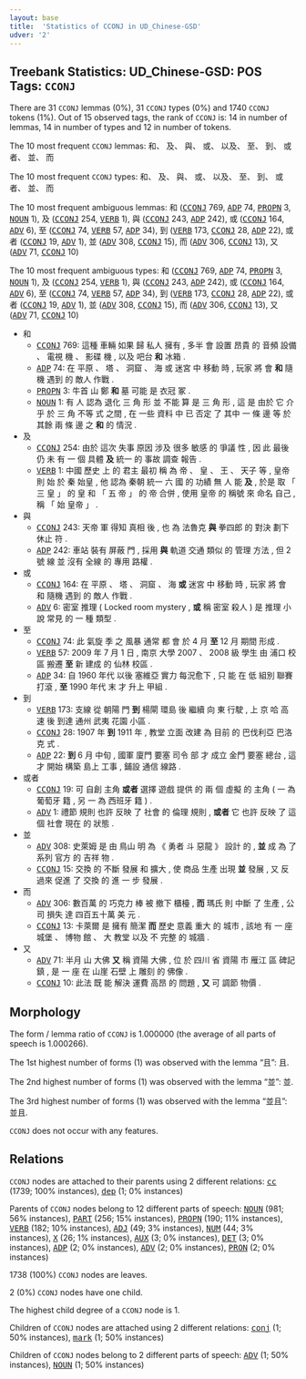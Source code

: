 ```yaml
---
layout: base
title:  'Statistics of CCONJ in UD_Chinese-GSD'
udver: '2'
---
```


## Treebank Statistics: UD_Chinese-GSD: POS Tags: `CCONJ`

There are 31 `CCONJ` lemmas (0%), 31 `CCONJ` types (0%) and 1740 `CCONJ` tokens (1%).
Out of 15 observed tags, the rank of `CCONJ` is: 14 in number of lemmas, 14 in number of types and 12 in number of tokens.

The 10 most frequent `CCONJ` lemmas: 和、 及、 與、 或、 以及、 至、 到、 或者、 並、 而

The 10 most frequent `CCONJ` types:  和、 及、 與、 或、 以及、 至、 到、 或者、 並、 而

The 10 most frequent ambiguous lemmas: 和 (<tt><a href="zh_gsd-pos-CCONJ.html">CCONJ</a></tt> 769, <tt><a href="zh_gsd-pos-ADP.html">ADP</a></tt> 74, <tt><a href="zh_gsd-pos-PROPN.html">PROPN</a></tt> 3, <tt><a href="zh_gsd-pos-NOUN.html">NOUN</a></tt> 1), 及 (<tt><a href="zh_gsd-pos-CCONJ.html">CCONJ</a></tt> 254, <tt><a href="zh_gsd-pos-VERB.html">VERB</a></tt> 1), 與 (<tt><a href="zh_gsd-pos-CCONJ.html">CCONJ</a></tt> 243, <tt><a href="zh_gsd-pos-ADP.html">ADP</a></tt> 242), 或 (<tt><a href="zh_gsd-pos-CCONJ.html">CCONJ</a></tt> 164, <tt><a href="zh_gsd-pos-ADV.html">ADV</a></tt> 6), 至 (<tt><a href="zh_gsd-pos-CCONJ.html">CCONJ</a></tt> 74, <tt><a href="zh_gsd-pos-VERB.html">VERB</a></tt> 57, <tt><a href="zh_gsd-pos-ADP.html">ADP</a></tt> 34), 到 (<tt><a href="zh_gsd-pos-VERB.html">VERB</a></tt> 173, <tt><a href="zh_gsd-pos-CCONJ.html">CCONJ</a></tt> 28, <tt><a href="zh_gsd-pos-ADP.html">ADP</a></tt> 22), 或者 (<tt><a href="zh_gsd-pos-CCONJ.html">CCONJ</a></tt> 19, <tt><a href="zh_gsd-pos-ADV.html">ADV</a></tt> 1), 並 (<tt><a href="zh_gsd-pos-ADV.html">ADV</a></tt> 308, <tt><a href="zh_gsd-pos-CCONJ.html">CCONJ</a></tt> 15), 而 (<tt><a href="zh_gsd-pos-ADV.html">ADV</a></tt> 306, <tt><a href="zh_gsd-pos-CCONJ.html">CCONJ</a></tt> 13), 又 (<tt><a href="zh_gsd-pos-ADV.html">ADV</a></tt> 71, <tt><a href="zh_gsd-pos-CCONJ.html">CCONJ</a></tt> 10)

The 10 most frequent ambiguous types:  和 (<tt><a href="zh_gsd-pos-CCONJ.html">CCONJ</a></tt> 769, <tt><a href="zh_gsd-pos-ADP.html">ADP</a></tt> 74, <tt><a href="zh_gsd-pos-PROPN.html">PROPN</a></tt> 3, <tt><a href="zh_gsd-pos-NOUN.html">NOUN</a></tt> 1), 及 (<tt><a href="zh_gsd-pos-CCONJ.html">CCONJ</a></tt> 254, <tt><a href="zh_gsd-pos-VERB.html">VERB</a></tt> 1), 與 (<tt><a href="zh_gsd-pos-CCONJ.html">CCONJ</a></tt> 243, <tt><a href="zh_gsd-pos-ADP.html">ADP</a></tt> 242), 或 (<tt><a href="zh_gsd-pos-CCONJ.html">CCONJ</a></tt> 164, <tt><a href="zh_gsd-pos-ADV.html">ADV</a></tt> 6), 至 (<tt><a href="zh_gsd-pos-CCONJ.html">CCONJ</a></tt> 74, <tt><a href="zh_gsd-pos-VERB.html">VERB</a></tt> 57, <tt><a href="zh_gsd-pos-ADP.html">ADP</a></tt> 34), 到 (<tt><a href="zh_gsd-pos-VERB.html">VERB</a></tt> 173, <tt><a href="zh_gsd-pos-CCONJ.html">CCONJ</a></tt> 28, <tt><a href="zh_gsd-pos-ADP.html">ADP</a></tt> 22), 或者 (<tt><a href="zh_gsd-pos-CCONJ.html">CCONJ</a></tt> 19, <tt><a href="zh_gsd-pos-ADV.html">ADV</a></tt> 1), 並 (<tt><a href="zh_gsd-pos-ADV.html">ADV</a></tt> 308, <tt><a href="zh_gsd-pos-CCONJ.html">CCONJ</a></tt> 15), 而 (<tt><a href="zh_gsd-pos-ADV.html">ADV</a></tt> 306, <tt><a href="zh_gsd-pos-CCONJ.html">CCONJ</a></tt> 13), 又 (<tt><a href="zh_gsd-pos-ADV.html">ADV</a></tt> 71, <tt><a href="zh_gsd-pos-CCONJ.html">CCONJ</a></tt> 10)


* 和
  * <tt><a href="zh_gsd-pos-CCONJ.html">CCONJ</a></tt> 769: 這種 車輛 如果 歸 私人 擁有 , 多半 會 設置 昂貴 的 音頻 設備 、 電視 機 、 影碟 機 , 以及 吧台 <b>和</b> 冰箱 .
  * <tt><a href="zh_gsd-pos-ADP.html">ADP</a></tt> 74: 在 平原 、 塔 、 洞窟 、 海 或 迷宮 中 移動 時 , 玩家 將 會 <b>和</b> 隨機 遇到 的 敵人 作戰 .
  * <tt><a href="zh_gsd-pos-PROPN.html">PROPN</a></tt> 3: 牛首 山 鄭 <b>和</b> 墓 可能 是 衣冠 冢 .
  * <tt><a href="zh_gsd-pos-NOUN.html">NOUN</a></tt> 1: 有 人 認為 退化 三 角 形 並 不能 算 是 三 角 形 , 這 是 由於 它 介乎 於 三 角 不等 式 之間 , 在 一些 資料 中 已 否定 了 其中 一 條 邊 等 於 其餘 兩 條 邊 之 <b>和</b> 的 情況 .
* 及
  * <tt><a href="zh_gsd-pos-CCONJ.html">CCONJ</a></tt> 254: 由於 這次 失事 原因 涉及 很多 敏感 的 爭議 性 , 因 此 最後 仍 未 有 一 個 具體 <b>及</b> 統一 的 事故 調查 報告 .
  * <tt><a href="zh_gsd-pos-VERB.html">VERB</a></tt> 1: 中國 歷史 上 的 君主 最初 稱 為 帝 、 皇 、 王 、 天子 等 , 皇帝 則 始 於 秦 始皇 , 他 認為 秦朝 統一 六 國 的 功績 無 人 能 <b>及</b> , 於是 取 「 三 皇 」 的 皇 和 「 五 帝 」 的 帝 合併 , 使用 皇帝 的 稱號 來 命名 自己 , 稱 「 始 皇帝 」 .
* 與
  * <tt><a href="zh_gsd-pos-CCONJ.html">CCONJ</a></tt> 243: 天帝 軍 得知 真相 後 , 也 為 法魯克 <b>與</b> 拳四郎 的 對決 劃下 休止 符 .
  * <tt><a href="zh_gsd-pos-ADP.html">ADP</a></tt> 242: 車站 裝有 屏蔽 門 , 採用 <b>與</b> 軌道 交通 類似 的 管理 方法 , 但 2 號 線 並 沒有 全線 的 專用 路權 .
* 或
  * <tt><a href="zh_gsd-pos-CCONJ.html">CCONJ</a></tt> 164: 在 平原 、 塔 、 洞窟 、 海 <b>或</b> 迷宮 中 移動 時 , 玩家 將 會 和 隨機 遇到 的 敵人 作戰 .
  * <tt><a href="zh_gsd-pos-ADV.html">ADV</a></tt> 6: 密室 推理 ( Locked room mystery , <b>或</b> 稱 密室 殺人 ) 是 推理 小說 常見 的 一 種 類型 .
* 至
  * <tt><a href="zh_gsd-pos-CCONJ.html">CCONJ</a></tt> 74: 此 氣旋 季 之 風暴 通常 都 會 於 4 月 <b>至</b> 12 月 期間 形成 .
  * <tt><a href="zh_gsd-pos-VERB.html">VERB</a></tt> 57: 2009 年 7 月 1 日 , 南京 大學 2007 、 2008 級 學生 由 浦口 校區 搬遷 <b>至</b> 新 建成 的 仙林 校區 .
  * <tt><a href="zh_gsd-pos-ADP.html">ADP</a></tt> 34: 自 1960 年代 以後 塞維亞 實力 每況愈下 , 只 能 在 低 組別 聯賽 打滾 , <b>至</b> 1990 年代 末 才 升上 甲組 .
* 到
  * <tt><a href="zh_gsd-pos-VERB.html">VERB</a></tt> 173: 支線 從 朝陽 門 <b>到</b> 楊閘 環島 後 繼續 向 東 行駛 , 上 京 哈 高速 後 到達 通州 武夷 花園 小區 .
  * <tt><a href="zh_gsd-pos-CCONJ.html">CCONJ</a></tt> 28: 1907 年 <b>到</b> 1911 年 , 教堂 立面 改建 為 目前 的 巴伐利亞 巴洛克 式 .
  * <tt><a href="zh_gsd-pos-ADP.html">ADP</a></tt> 22: <b>到</b> 6 月 中旬 , 國軍 廈門 要塞 司令 部 才 成立 金門 要塞 總台 , 這 才 開始 構築 島上 工事 , 鋪設 通信 線路 .
* 或者
  * <tt><a href="zh_gsd-pos-CCONJ.html">CCONJ</a></tt> 19: 可 自創 主角 <b>或者</b> 選擇 遊戲 提供 的 兩 個 虛擬 的 主角 ( 一 為 葡萄牙 籍 , 另 一 為 西班牙 籍 ) .
  * <tt><a href="zh_gsd-pos-ADV.html">ADV</a></tt> 1: 禮節 規則 也許 反映 了 社會 的 倫理 規則 , <b>或者</b> 它 也許 反映 了 這 個 社會 現在 的 狀態 .
* 並
  * <tt><a href="zh_gsd-pos-ADV.html">ADV</a></tt> 308: 史萊姆 是 由 鳥山 明 為 《 勇者 斗 惡龍 》 設計 的 , <b>並</b> 成 為 了 系列 官方 的 吉祥 物 .
  * <tt><a href="zh_gsd-pos-CCONJ.html">CCONJ</a></tt> 15: 交換 的 不斷 發展 和 擴大 , 使 商品 生產 出現 <b>並</b> 發展 , 又 反 過來 促進 了 交換 的 進 一 步 發展 .
* 而
  * <tt><a href="zh_gsd-pos-ADV.html">ADV</a></tt> 306: 數百萬 的 巧克力 棒 被 撤下 櫃檯 , <b>而</b> 瑪氏 則 中斷 了 生產 , 公司 損失 達 四百五十萬 美 元 .
  * <tt><a href="zh_gsd-pos-CCONJ.html">CCONJ</a></tt> 13: 卡萊爾 是 擁有 簡潔 <b>而</b> 歷史 意義 重大 的 城市 , 該地 有 一 座 城堡 、 博物 館 、 大 教堂 以及 不 完整 的 城牆 .
* 又
  * <tt><a href="zh_gsd-pos-ADV.html">ADV</a></tt> 71: 半月 山 大佛 <b>又</b> 稱 資陽 大佛 , 位 於 四川 省 資陽 市 雁江 區 碑記 鎮 , 是 一 座 在 山崖 石壁 上 雕刻 的 佛像 .
  * <tt><a href="zh_gsd-pos-CCONJ.html">CCONJ</a></tt> 10: 此法 既 能 解決 運費 高昂 的 問題 , <b>又</b> 可 調節 物價 .

## Morphology

The form / lemma ratio of `CCONJ` is 1.000000 (the average of all parts of speech is 1.000266).

The 1st highest number of forms (1) was observed with the lemma “且”: 且.

The 2nd highest number of forms (1) was observed with the lemma “並”: 並.

The 3rd highest number of forms (1) was observed with the lemma “並且”: 並且.

`CCONJ` does not occur with any features.


## Relations

`CCONJ` nodes are attached to their parents using 2 different relations: <tt><a href="zh_gsd-dep-cc.html">cc</a></tt> (1739; 100% instances), <tt><a href="zh_gsd-dep-dep.html">dep</a></tt> (1; 0% instances)

Parents of `CCONJ` nodes belong to 12 different parts of speech: <tt><a href="zh_gsd-pos-NOUN.html">NOUN</a></tt> (981; 56% instances), <tt><a href="zh_gsd-pos-PART.html">PART</a></tt> (256; 15% instances), <tt><a href="zh_gsd-pos-PROPN.html">PROPN</a></tt> (190; 11% instances), <tt><a href="zh_gsd-pos-VERB.html">VERB</a></tt> (182; 10% instances), <tt><a href="zh_gsd-pos-ADJ.html">ADJ</a></tt> (49; 3% instances), <tt><a href="zh_gsd-pos-NUM.html">NUM</a></tt> (44; 3% instances), <tt><a href="zh_gsd-pos-X.html">X</a></tt> (26; 1% instances), <tt><a href="zh_gsd-pos-AUX.html">AUX</a></tt> (3; 0% instances), <tt><a href="zh_gsd-pos-DET.html">DET</a></tt> (3; 0% instances), <tt><a href="zh_gsd-pos-ADP.html">ADP</a></tt> (2; 0% instances), <tt><a href="zh_gsd-pos-ADV.html">ADV</a></tt> (2; 0% instances), <tt><a href="zh_gsd-pos-PRON.html">PRON</a></tt> (2; 0% instances)

1738 (100%) `CCONJ` nodes are leaves.

2 (0%) `CCONJ` nodes have one child.

The highest child degree of a `CCONJ` node is 1.

Children of `CCONJ` nodes are attached using 2 different relations: <tt><a href="zh_gsd-dep-conj.html">conj</a></tt> (1; 50% instances), <tt><a href="zh_gsd-dep-mark.html">mark</a></tt> (1; 50% instances)

Children of `CCONJ` nodes belong to 2 different parts of speech: <tt><a href="zh_gsd-pos-ADV.html">ADV</a></tt> (1; 50% instances), <tt><a href="zh_gsd-pos-NOUN.html">NOUN</a></tt> (1; 50% instances)

